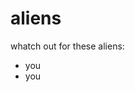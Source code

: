 <!DOCTYPE html>

<html>
<body>

<h1>aliens</h1>

<P>whatch out for these aliens:</p>

<ul>
  <li>you</li>
  <li>you</li>
</ul>
  
</body>
</html>
